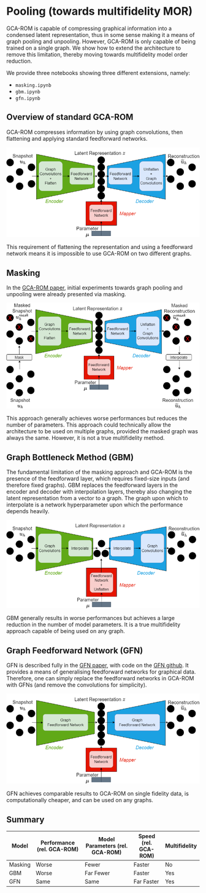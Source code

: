 # Pooling (towards multifidelity MOR)

GCA-ROM is capable of compressing graphical information into a condensed latent representation, thus in some sense making it a means of graph pooling and unpooling. However, GCA-ROM is only capable of being trained on a single graph. We show how to extend the architecture to remove this limitation, thereby moving towards multifidelity model order reduction.

We provide three notebooks showing three different extensions, namely:
- `masking.ipynb`
- `gbm.ipynb`
- `gfn.ipynb`

## Overview of standard GCA-ROM

GCA-ROM compresses information by using graph convolutions, then flattening and applying standard feedforward networks.

<p align="center">
<img src="../../docs/images/gca_pooling.png"/>
</p>

This requirement of flattening the representation and using a feedforward network means it is impossible to use GCA-ROM on two different graphs.

## Masking

In the [GCA-ROM paper](https://www.sciencedirect.com/science/article/pii/S0021999124000111), initial experiments towards graph pooling and unpooling were already presented via masking.

<p align="center">
<img src="../../docs/images/mask_pooling.png"/>
</p>

This approach generally achieves worse performances but reduces the number of parameters. This approach could technically allow the architecture to be used on multiple graphs, provided the masked graph was always the same. However, it is not a true multifidelity method.

## Graph Bottleneck Method (GBM)

The fundamental limitation of the masking approach and GCA-ROM is the presence of the feedforward layer, which requires fixed-size inputs (and therefore fixed graphs). GBM replaces the feedforward layers in the encoder and decoder with interpolation layers, thereby also changing the latent representation from a vector to a graph. The graph upon which to interpolate is a network hyperparameter upon which the performance depends heavily.

<p align="center">
<img src="../../docs/images/gbm_pooling.png"/>
</p>

GBM generally results in worse performances but achieves a large reduction in the number of model parameters. It is a true multifidelity approach capable of being used on any graph.

## Graph Feedforward Network (GFN)

GFN is described fully in the [GFN paper](https://arxiv.org/pdf/2406.03569), with code on the [GFN github](https://github.com/Oisin-M/GFN). It provides a means of generalising feedforward networks for graphical data. Therefore, one can simply replace the feedforward networks in GCA-ROM with GFNs (and remove the convolutions for simplicity).

<p align="center">
<img src="../../docs/images/gfn_pooling.png"/>
</p>

GFN achieves comparable results to GCA-ROM on single fidelity data, is computationally cheaper, and can be used on any graphs.

## Summary

| Model | Performance (rel. GCA-ROM) | Model Parameters (rel. GCA-ROM) | Speed (rel. GCA-ROM) | Multifidelity |
| --- | --- | --- | --- | --- |
| Masking | Worse | Fewer | Faster | No |
| GBM | Worse | Far Fewer | Faster | Yes |
| GFN | Same | Same | Far Faster | Yes |